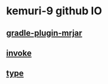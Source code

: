 # kemuri-9 github IO

## [gradle-plugin-mrjar](gradle-plugin-mrjar/)
## [invoke](invoke/)
## [type](type/)
